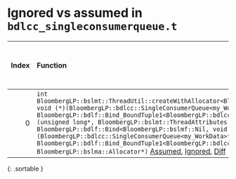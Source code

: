 # Ignored vs assumed in `bdlcc_singleconsumerqueue.t`

<script src="../sorttable.js"></script>
|   Index | Function                                                                                                                                                                                                                                                                                                                                                                                                                                                                                                                                                                                                                                                               |   Difference in number of lines |   Function size difference in bytes |   Number of lines in assumed build | Number of bytes in assumed build   |   Number of lines in ignored build | Number of bytes in ignored build   |
|--------:|:-----------------------------------------------------------------------------------------------------------------------------------------------------------------------------------------------------------------------------------------------------------------------------------------------------------------------------------------------------------------------------------------------------------------------------------------------------------------------------------------------------------------------------------------------------------------------------------------------------------------------------------------------------------------------|--------------------------------:|------------------------------------:|-----------------------------------:|:-----------------------------------|-----------------------------------:|:-----------------------------------|
|       0 | `int BloombergLP::bslmt::ThreadUtil::createWithAllocator<BloombergLP::bdlf::Bind<BloombergLP::bslmf::Nil, void (*)(BloombergLP::bdlcc::SingleConsumerQueue<my_WorkData>*), BloombergLP::bdlf::Bind_BoundTuple1<BloombergLP::bdlcc::SingleConsumerQueue<my_WorkData>*> > >(unsigned long*, BloombergLP::bslmt::ThreadAttributes const&, BloombergLP::bdlf::Bind<BloombergLP::bslmf::Nil, void (*)(BloombergLP::bdlcc::SingleConsumerQueue<my_WorkData>*), BloombergLP::bdlf::Bind_BoundTuple1<BloombergLP::bdlcc::SingleConsumerQueue<my_WorkData>*> > const&, BloombergLP::bslma::Allocator*)` [Assumed](0.assume.s.txt), [Ignored](0.none.s.txt), [Diff](0.diff.html) |                              -8 |                                 -32 |                                336 | 4,260,416                          |                                368 | 4,260,416                          |
{: .sortable }
